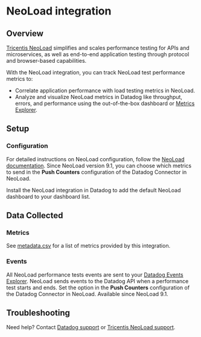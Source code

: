# NeoLoad integration

## Overview

[Tricentis NeoLoad][1] simplifies and scales performance testing for APIs and microservices, as well as end-to-end application testing through protocol and browser-based capabilities.

With the NeoLoad integration, you can track NeoLoad test performance metrics to:

- Correlate application performance with load testing metrics in NeoLoad.
- Analyze and visualize NeoLoad metrics in Datadog like throughput, errors, and performance using the out-of-the-box dashboard or [Metrics Explorer][7].

## Setup

### Configuration

For detailed instructions on NeoLoad configuration, follow the [NeoLoad documentation][2]. Since NeoLoad version 9.1, you can choose which metrics to send in the **Push Counters** configuration of the Datadog Connector in NeoLoad.

Install the NeoLoad integration in Datadog to add the default NeoLoad dashboard to your dashboard list.


## Data Collected

### Metrics

See [metadata.csv][3] for a list of metrics provided by this integration.

### Events

All NeoLoad performance tests events are sent to your [Datadog Events Explorer][4].
NeoLoad sends events to the Datadog API when a performance test starts and ends.
Set the option in the **Push Counters** configuration of the Datadog Connector in NeoLoad. Available since NeoLoad 9.1.

## Troubleshooting

Need help? Contact [Datadog support][5] or [Tricentis NeoLoad support][6].

[1]: https://www.tricentis.com/products/performance-testing-neoload
[2]: https://documentation.tricentis.com/neoload/latest/en/content/reference_guide/datadog.htm
[3]: https://github.com/DataDog/integrations-extras/blob/master/neoload/metadata.csv
[4]: https://docs.datadoghq.com/events/
[5]: https://docs.datadoghq.com/help/
[6]: https://support-hub.tricentis.com/
[7]: /metric/explorer
